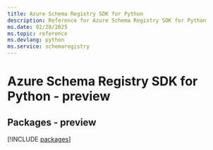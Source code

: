 ```yaml
---
title: Azure Schema Registry SDK for Python
description: Reference for Azure Schema Registry SDK for Python
ms.date: 02/28/2025
ms.topic: reference
ms.devlang: python
ms.service: schemaregistry
---
```

# Azure Schema Registry SDK for Python - preview
## Packages - preview
[!INCLUDE [packages](schema-registry-index.md)]